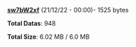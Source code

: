 [**sw7bW2xf**](/data/sw7bW2xf.txt) (21/12/22 - 00:00)- 1525 bytes

**Total Datas**: 948

**Total Size**: 6.02 MB / 6.0 MB